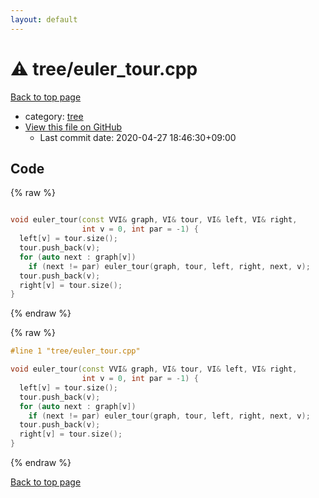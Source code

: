 ```yaml
---
layout: default
---
```


<!-- mathjax config similar to math.stackexchange -->
<script type="text/javascript" async
  src="https://cdnjs.cloudflare.com/ajax/libs/mathjax/2.7.5/MathJax.js?config=TeX-MML-AM_CHTML">
</script>
<script type="text/x-mathjax-config">
  MathJax.Hub.Config({
    TeX: { equationNumbers: { autoNumber: "AMS" }},
    tex2jax: {
      inlineMath: [ ['$','$'] ],
      processEscapes: true
    },
    "HTML-CSS": { matchFontHeight: false },
    displayAlign: "left",
    displayIndent: "2em"
  });
</script>

<script type="text/javascript" src="https://cdnjs.cloudflare.com/ajax/libs/jquery/3.4.1/jquery.min.js"></script>
<script src="https://cdn.jsdelivr.net/npm/jquery-balloon-js@1.1.2/jquery.balloon.min.js" integrity="sha256-ZEYs9VrgAeNuPvs15E39OsyOJaIkXEEt10fzxJ20+2I=" crossorigin="anonymous"></script>
<script type="text/javascript" src="../../assets/js/copy-button.js"></script>
<link rel="stylesheet" href="../../assets/css/copy-button.css" />


# :warning: tree/euler_tour.cpp

<a href="../../index.html">Back to top page</a>

* category: <a href="../../index.html#c0af77cf8294ff93a5cdb2963ca9f038">tree</a>
* <a href="{{ site.github.repository_url }}/blob/master/tree/euler_tour.cpp">View this file on GitHub</a>
    - Last commit date: 2020-04-27 18:46:30+09:00




## Code

<a id="unbundled"></a>
{% raw %}
```cpp

void euler_tour(const VVI& graph, VI& tour, VI& left, VI& right,
                int v = 0, int par = -1) {
  left[v] = tour.size();
  tour.push_back(v);
  for (auto next : graph[v])
    if (next != par) euler_tour(graph, tour, left, right, next, v);
  tour.push_back(v);
  right[v] = tour.size();
}

```
{% endraw %}

<a id="bundled"></a>
{% raw %}
```cpp
#line 1 "tree/euler_tour.cpp"

void euler_tour(const VVI& graph, VI& tour, VI& left, VI& right,
                int v = 0, int par = -1) {
  left[v] = tour.size();
  tour.push_back(v);
  for (auto next : graph[v])
    if (next != par) euler_tour(graph, tour, left, right, next, v);
  tour.push_back(v);
  right[v] = tour.size();
}

```
{% endraw %}

<a href="../../index.html">Back to top page</a>

